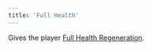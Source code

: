 ```yaml
---
title: 'Full Health'
---
```


Gives the player [Full Health Regeneration](https://noita.wiki.gg/wiki/Healing#Full_Health_Regeneration).
